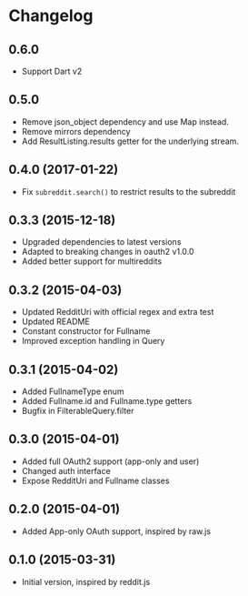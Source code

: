 # Changelog

## 0.6.0

- Support Dart v2

## 0.5.0

- Remove json_object dependency and use Map instead.
- Remove mirrors dependency
- Add ResultListing.results getter for the underlying stream.

## 0.4.0 (2017-01-22)

- Fix `subreddit.search()` to restrict results to the subreddit

## 0.3.3 (2015-12-18)

- Upgraded dependencies to latest versions
- Adapted to breaking changes in oauth2 v1.0.0
- Added better support for multireddits

## 0.3.2 (2015-04-03)

- Updated RedditUri with official regex and extra test
- Updated README
- Constant constructor for Fullname
- Improved exception handling in Query

## 0.3.1 (2015-04-02)

- Added FullnameType enum
- Added Fullname.id and Fullname.type getters
- Bugfix in FilterableQuery.filter

## 0.3.0 (2015-04-01)

- Added full OAuth2 support (app-only and user)
- Changed auth interface
- Expose RedditUri and Fullname classes

## 0.2.0 (2015-04-01)

- Added App-only OAuth support, inspired by raw.js

## 0.1.0 (2015-03-31)

- Initial version, inspired by reddit.js
